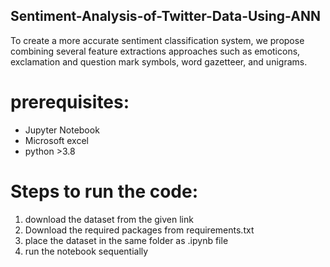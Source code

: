 ## Sentiment-Analysis-of-Twitter-Data-Using-ANN
To create a more accurate sentiment classification system, we propose combining several feature extractions approaches such as emoticons, exclamation and question mark symbols, word gazetteer, and unigrams.


# prerequisites:

*  Jupyter Notebook
*  Microsoft excel
*  python >3.8


# Steps to run the code:

1) download the dataset from the given link
2) Download the required packages from requirements.txt
3) place the dataset in the same folder as .ipynb file
4) run the notebook sequentially
